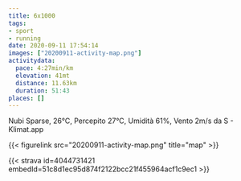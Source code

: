 ```yaml
---
title: 6x1000
tags:
- sport
- running
date: 2020-09-11 17:54:14
images: ["20200911-activity-map.png"]
activitydata:
  pace: 4:27min/km
  elevation: 41mt
  distance: 11.63km
  duration: 51:43
places: []
---
```


Nubi Sparse, 26°C, Percepito 27°C, Umidità 61%, Vento 2m/s da S - Klimat.app

<!--more-->



{{< figurelink src="20200911-activity-map.png" title="map" >}}


{{< strava id=4044731421 embedId=51c8d1ec95d874f2122bcc21f455964acf1c9ec1 >}}
